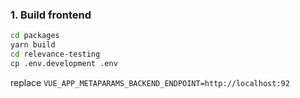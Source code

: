 ### 1. Build frontend
```bash
cd packages
yarn build
cd relevance-testing
cp .env.development .env
```
replace `VUE_APP_METAPARAMS_BACKEND_ENDPOINT=http://localhost:92`